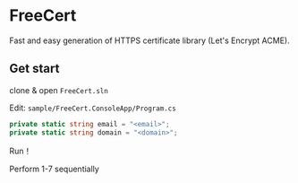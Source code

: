 # FreeCert
Fast and easy generation of HTTPS certificate library (Let's Encrypt ACME).

## Get start

clone & open `FreeCert.sln`

Edit: `sample/FreeCert.ConsoleApp/Program.cs`

````csharp
private static string email = "<email>";
private static string domain = "<domain>";
````

Run！

Perform 1-7 sequentially